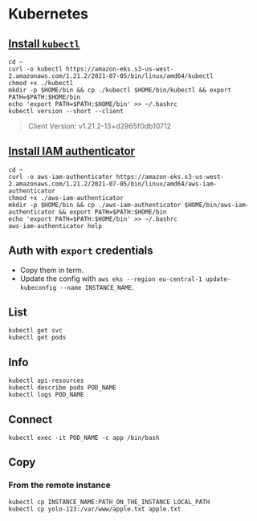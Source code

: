 # Kubernetes

## [Install `kubectl`](https://docs.aws.amazon.com/eks/latest/userguide/install-kubectl.html)

```shell
cd ~
curl -o kubectl https://amazon-eks.s3-us-west-2.amazonaws.com/1.21.2/2021-07-05/bin/linux/amd64/kubectl
chmod +x ./kubectl
mkdir -p $HOME/bin && cp ./kubectl $HOME/bin/kubectl && export PATH=$PATH:$HOME/bin
echo 'export PATH=$PATH:$HOME/bin' >> ~/.bashrc
kubectl version --short --client
```
> Client Version: v1.21.2-13+d2965f0db10712

## [Install IAM authenticator](https://docs.aws.amazon.com/eks/latest/userguide/install-aws-iam-authenticator.html)

```shell
cd ~
curl -o aws-iam-authenticator https://amazon-eks.s3-us-west-2.amazonaws.com/1.21.2/2021-07-05/bin/linux/amd64/aws-iam-authenticator
chmod +x ./aws-iam-authenticator
mkdir -p $HOME/bin && cp ./aws-iam-authenticator $HOME/bin/aws-iam-authenticator && export PATH=$PATH:$HOME/bin
echo 'export PATH=$PATH:$HOME/bin' >> ~/.bashrc
aws-iam-authenticator help
```

## Auth with `export` credentials

* Copy them in term.
* Update the config with `aws eks --region eu-central-1 update-kubeconfig --name INSTANCE_NAME`.

## List

```shell
kubectl get svc
kubectl get pods
```

## Info

```shell
kubectl api-resources
kubectl describe pods POD_NAME
kubectl logs POD_NAME
```

## Connect

```shell
kubectl exec -it POD_NAME -c app /bin/bash
```

## Copy

### From the remote instance

```shell
kubectl cp INSTANCE_NAME:PATH_ON_THE_INSTANCE LOCAL_PATH
kubectl cp yolo-123:/var/www/apple.txt apple.txt
```
